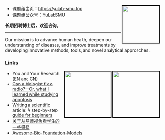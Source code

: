 <a href="https://yulab-smu.top"><img src="https://yulab-smu.top/images/gc.png" style="width:120px;border:2px solid black;" align="right"/></a> 




+ 课题组主页：<https://yulab-smu.top>
+ 课题组公众号：[YuLabSMU](http://yulab-smu.top/images/biobabble.jpg)

**长期招聘博士后，欢迎咨询。**

----

Our mission is to advance human health, deepen our understanding of diseases, and improve treatments by developing innovative methods, tools, and novel analytical approaches.


### Links

<a href="https://weread.qq.com/web/bookDetail/8ad32a00813ab81bbg0183d2"><img src="https://yulab-smu.top/images/book-cover-cn.png" style="height:150px;border:2px solid black;" align="right"/></a>
<a href="https://www.routledge.com/Data-Integration-Manipulation-and-Visualization-of-Phylogenetic-Trees/Yu/p/book/9781032233574"><img src="https://yulab-smu.top/treedata-book/9781032233574_cover_review.png" style="height:150px;border:2px solid black;" align="right"/></a>


+ You and Your Research ([EN](https://www.cs.virginia.edu/~robins/YouAndYourResearch.html) and [CN](https://www.douban.com/note/738530751/?_i=1869561YpDIOEs))
+ [Can a biologist fix a radio?—Or, what I learned while studying apoptosis](https://www.cell.com/cancer-cell/fulltext/S1535-6108%2802%2900133-2)
+ [Writing a scientific article: A step-by-step guide for beginners](https://www.sciencedirect.com/science/article/pii/S1878764915001606)
+ [关于从导师视角看学生的一些感悟](https://mp.weixin.qq.com/s/QJ65x8zMFc0j1rdtMM_G9A)
+ [Awesome-Bio-Foundation-Models](https://github.com/apeterswu/Awesome-Bio-Foundation-Models)
